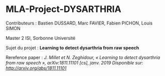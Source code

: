# MLA-Project-DYSARTHRIA

Contributeurs : Bastien DUSSARD, Marc FAVIER, Fabien PICHON, Louis SIMON

Master 2 ISI, Sorbonne Université

Sujet du projet : **Learning to detect dysarthria from raw speech**

Rerefence paper : *J. Millet et N. Zeghidour, « Learning to detect dysarthria from raw speech », arXiv:1811.11101 [cs], janv. 2019 Disponible sur: http://arxiv.org/abs/1811.11101*

